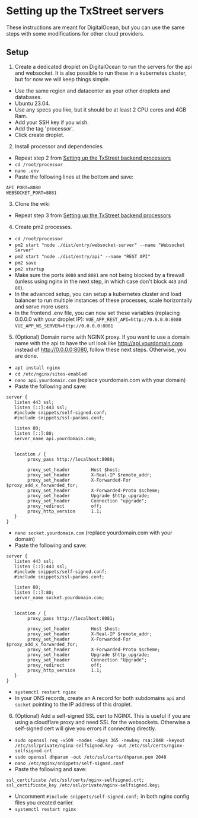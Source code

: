 # Setting up the TxStreet servers

These instructions are meant for DigitalOcean, but you can use the same steps with some modifications for other cloud providers.

## Setup

1. Create a dedicated droplet on DigitalOcean to run the servers for the api and websocket. It is also possible to run these in a kubernetes cluster, but for now we will keep things simple.
- Use the same region and datacenter as your other droplets and databases.
- Ubuntu 23.04.
- Use any specs you like, but it should be at least 2 CPU cores and 4GB Ram.
- Add your SSH key if you wish.
- Add the tag 'processor'.
- Click create droplet.

2. Install processor and dependencies.
- Repeat step 2 from [Setting up the TxStreet backend processors](./Processor.md)
- `cd /root/processor`
- `nano .env`
- Paste the following lines at the bottom and save:
```
API_PORT=8080
WEBSOCKET_PORT=8081
```

3. Clone the wiki
- Repeat step 3 from [Setting up the TxStreet backend processors](./Processor.md)

4. Create pm2 processes.
- `cd /root/processor`
- `pm2 start "node ./dist/entry/websocket-server" --name "Websocket Server"`
- `pm2 start "node ./dist/entry/api" --name "REST API"`
- `pm2 save`
- `pm2 startup`
- Make sure the ports `8080` and `8081` are not being blocked by a firewall (unless using nginx in the next step, in which case don't block `443` and `80`).
- In the advanced setup, you can setup a kubernetes cluster and load balancer to run multiple instances of these processes, scale horizontally and serve more users.
- In the frontend .env file, you can now set these variables (replacing 0.0.0.0 with your droplet IP):
`VUE_APP_REST_API=http://0.0.0.0:8080`
`VUE_APP_WS_SERVER=http://0.0.0.0:8081`


5. (Optional) Domain name with NGINX proxy. If you want to use a domain name with the api to have the url look like http://api.yourdomain.com instead of http://0.0.0.0:8080, follow these next steps. Otherwise, you are done.
- `apt install nginx`
- `cd /etc/nginx/sites-enabled`
- `nano api.yourdomain.com` (replace yourdomain.com with your domain)
- Paste the following and save:
```
server {
   listen 443 ssl;
   listen [::]:443 ssl;
   #include snippets/self-signed.conf;
   #include snippets/ssl-params.conf;

   listen 80;
   listen [::]:80;
   server_name api.yourdomain.com;


   location / {
        proxy_pass http://localhost:8080;

        proxy_set_header        Host $host;
        proxy_set_header        X-Real-IP $remote_addr;
        proxy_set_header        X-Forwarded-For $proxy_add_x_forwarded_for;
        proxy_set_header        X-Forwarded-Proto $scheme;
        proxy_set_header        Upgrade $http_upgrade;
        proxy_set_header        Connection "upgrade";
        proxy_redirect          off;
        proxy_http_version      1.1;
   }
}
```
- `nano socket.yourdomain.com` (replace yourdomain.com with your domain)
- Paste the following and save:
```
server {
   listen 443 ssl;
   listen [::]:443 ssl;
   #include snippets/self-signed.conf;
   #include snippets/ssl-params.conf;

   listen 80;
   listen [::]:80;
   server_name socket.yourdomain.com;


   location / {
        proxy_pass http://localhost:8081;

        proxy_set_header        Host $host;
        proxy_set_header        X-Real-IP $remote_addr;
        proxy_set_header        X-Forwarded-For $proxy_add_x_forwarded_for;
        proxy_set_header        X-Forwarded-Proto $scheme;
        proxy_set_header        Upgrade $http_upgrade;
        proxy_set_header        Connection "Upgrade";
        proxy_redirect          off;
        proxy_http_version      1.1;
   }
}
```
- `systemctl restart nginx`
- In your DNS records, create an A record for both subdomains `api` and `socket` pointing to the IP address of this droplet.

6. (Optional) Add a self-signed SSL cert to NGINX. This is useful if you are using a cloudflare proxy and need SSL for the websockets. Otherwise a self-signed cert will give you errors if connecting directly.
- `sudo openssl req -x509 -nodes -days 365 -newkey rsa:2048 -keyout /etc/ssl/private/nginx-selfsigned.key -out /etc/ssl/certs/nginx-selfsigned.crt`
- `sudo openssl dhparam -out /etc/ssl/certs/dhparam.pem 2048`
- `nano /etc/nginx/snippets/self-signed.conf`
- Paste the following and save:
```
ssl_certificate /etc/ssl/certs/nginx-selfsigned.crt;
ssl_certificate_key /etc/ssl/private/nginx-selfsigned.key;
```
- Uncomment `#include snippets/self-signed.conf;` in both nginx config files you created earlier.
- `systemctl restart nginx`
